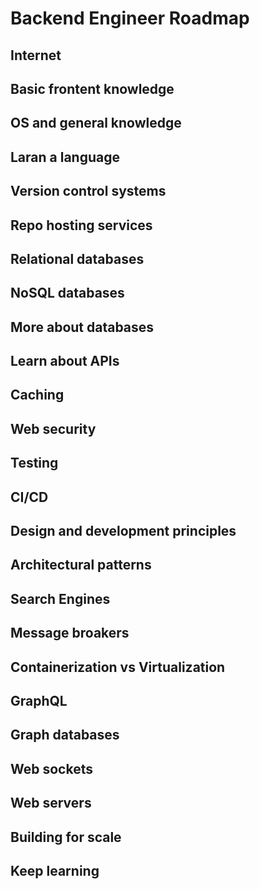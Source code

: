 # Backend Engineer Roadmap

## Internet
## Basic frontent knowledge
## OS and general knowledge
## Laran a language
## Version control systems
## Repo hosting services
## Relational databases
## NoSQL databases
## More about databases
## Learn about APIs
## Caching
## Web security
## Testing
## CI/CD
## Design and development principles
## Architectural patterns
## Search Engines
## Message broakers
## Containerization vs Virtualization
## GraphQL
## Graph databases
## Web sockets
## Web servers
## Building for scale
## Keep learning
